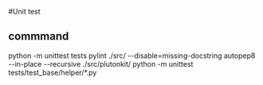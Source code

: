 #Unit test
## commmand
python -m unittest tests
pylint ./src/ --disable=missing-docstring
autopep8 --in-place --recursive ./src/plutonkit/
python -m unittest tests/test_base/helper/*.py